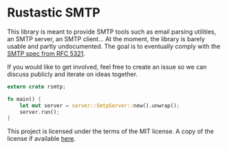 # Rustastic SMTP

This library is meant to provide SMTP tools such as email parsing utilities, an SMTP server, an SMTP client... At the moment, the library is barely usable and partly undocumented. The goal is to eventually comply with the [SMTP spec from RFC 5321](http://tools.ietf.org/html/rfc5321).

If you would like to get involved, feel free to create an issue so we can discuss publicly and iterate on ideas together.

```rust
extern crate rsmtp;

fn main() {
    let mut server = server::SmtpServer::new().unwrap();
    server.run();
}
```

This project is licensed under the terms of the MIT license. A copy of the license if available [here](LICENSE).
